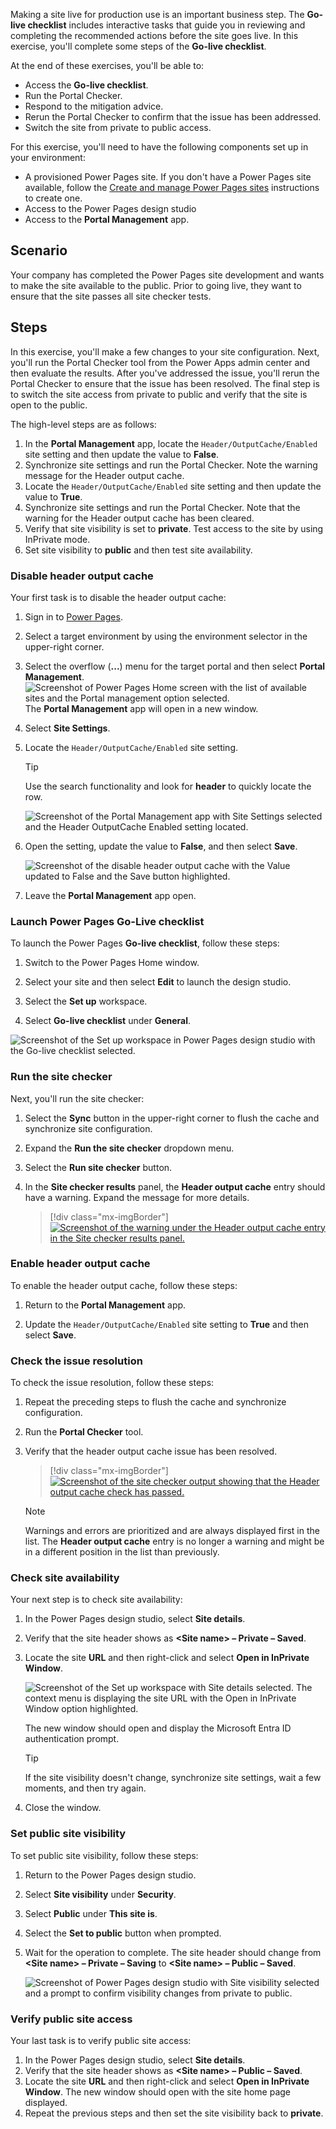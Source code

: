 Making a site live for production use is an important business step. The **Go-live checklist** includes interactive tasks that guide you in reviewing and completing the recommended actions before the site goes live. In this exercise, you'll complete some steps of the **Go-live checklist**.

At the end of these exercises, you'll be able to:

- Access the **Go-live checklist**.
- Run the Portal Checker.
- Respond to the mitigation advice.
- Rerun the Portal Checker to confirm that the issue has been addressed.
- Switch the site from private to public access.

For this exercise, you'll need to have the following components set up in your environment:

- A provisioned Power Pages site. If you don't have a Power Pages site available, follow the [Create and manage Power Pages sites](/power-pages/getting-started/create-manage) instructions to create one.
- Access to the Power Pages design studio
- Access to the **Portal Management** app.

## Scenario

Your company has completed the Power Pages site development and wants to make the site available to the public. Prior to going live, they want to ensure that the site passes all site checker tests. 

## Steps

In this exercise, you'll make a few changes to your site configuration. Next, you'll run the Portal Checker tool from the Power Apps admin center and then evaluate the results. After you've addressed the issue, you'll rerun the Portal Checker to ensure that the issue has been resolved. The final step is to switch the site access from private to public and verify that the site is open to the public.

The high-level steps are as follows:

1. In the **Portal Management** app, locate the `Header/OutputCache/Enabled` site setting and then update the value to **False**.
1. Synchronize site settings and run the Portal Checker. Note the warning message for the Header output cache.
1. Locate the `Header/OutputCache/Enabled` site setting and then update the value to **True**.
1. Synchronize site settings and run the Portal Checker. Note that the warning for the Header output cache has been cleared.
1. Verify that site visibility is set to **private**. Test access to the site by using InPrivate mode.
1. Set site visibility to **public** and then test site availability.  

### Disable header output cache
Your first task is to disable the header output cache:

1. Sign in to [Power Pages](https://make.powerpages.microsoft.com/?azure-portal=true).

1. Select a target environment by using the environment selector in the upper-right corner.
1. Select the overflow (**...**) menu for the target portal and then select **Portal Management**.
   ![Screenshot of Power Pages Home screen with the list of available sites and the Portal management option selected.](../media/exercise-portal-management-app.png)
   The **Portal Management** app will open in a new window. 
1. Select **Site Settings**.
1. Locate the `Header/OutputCache/Enabled` site setting.

   > [!TIP]
   > Use the search functionality and look for **header** to quickly locate the row.

   ![Screenshot of the Portal Management app with Site Settings selected and the Header OutputCache Enabled setting located.](../media/exercise-site-header-setting.png)
1. Open the setting, update the value to **False**, and then select **Save**.

   ![Screenshot of the disable header output cache with the Value updated to False and the Save button highlighted.](../media/exercise-setting-false.png)

1. Leave the **Portal Management** app open.

### Launch Power Pages Go-Live checklist
To launch the Power Pages **Go-live checklist**, follow these steps:

1. Switch to the Power Pages Home window.

1. Select your site and then select **Edit** to launch the design studio.

1. Select the **Set up** workspace.

1. Select **Go-live checklist** under **General**.

![Screenshot of the Set up workspace in Power Pages design studio with the Go-live checklist selected.](../media/exercise-open-golive-checklist.png)

### Run the site checker
Next, you'll run the site checker:

1. Select the **Sync** button in the upper-right corner to flush the cache and synchronize site configuration. 

1. Expand the **Run the site checker** dropdown menu.

1. Select the **Run site checker** button.

1. In the **Site checker results** panel, the **Header output cache** entry should have a warning. Expand the message for more details.

   > [!div class="mx-imgBorder"] 
   > [![Screenshot of the warning under the Header output cache entry in the Site checker results panel.](../media/exercise-header-warning.png)](../media/exercise-header-warning.png#lightbox)

### Enable header output cache
To enable the header output cache, follow these steps:

1. Return to the **Portal Management** app.

1. Update the `Header/OutputCache/Enabled` site setting to **True** and then select **Save**.

### Check the issue resolution
To check the issue resolution, follow these steps:

1. Repeat the preceding steps to flush the cache and synchronize configuration. 

1. Run the **Portal Checker** tool.

1. Verify that the header output cache issue has been resolved.

   > [!div class="mx-imgBorder"]
   > [![Screenshot of the site checker output showing that the Header output cache check has passed.](../media/exercise-header-resolved.png)](../media/exercise-header-resolved.png#lightbox)
   
   > [!NOTE]
   > Warnings and errors are prioritized and are always displayed first in the list. The **Header output cache** entry is no longer a warning and might be in a different position in the list than previously.

### Check site availability
Your next step is to check site availability:

1. In the Power Pages design studio, select **Site details**.

2. Verify that the site header shows as **&lt;Site name&gt; &ndash; Private &ndash; Saved**.

3. Locate the site **URL** and then right-click and select **Open in InPrivate Window**.

   ![Screenshot of the Set up workspace with Site details selected. The context menu is displaying the site URL with the Open in InPrivate Window option highlighted.](../media/exercise-site-open-inprivate.png)

   The new window should open and display the Microsoft Entra ID authentication prompt.

   > [!TIP]
   > If the site visibility doesn't change, synchronize site settings, wait a few moments, and then try again.

5. Close the window.

### Set public site visibility
To set public site visibility, follow these steps:

1. Return to the Power Pages design studio.
2. Select **Site visibility** under **Security**.
3. Select **Public** under **This site is**.
4. Select the **Set to public** button when prompted.
5. Wait for the operation to complete. The site header should change from  **&lt;Site name&gt; &ndash; Private &ndash; Saving** to **&lt;Site name&gt; &ndash; Public &ndash; Saved**.

   ![Screenshot of Power Pages design studio with Site visibility selected and a prompt to confirm visibility changes from private to public.](../media/exercise-set-to-public.png)

### Verify public site access
Your last task is to verify public site access:

1. In the Power Pages design studio, select **Site details**.
2. Verify that the site header shows as **&lt;Site name&gt; &ndash; Public &ndash; Saved**.
3. Locate the site **URL** and then right-click and select **Open in InPrivate Window**. The new window should open with the site home page displayed.
4. Repeat the previous steps and then set the site visibility back to **private**.

